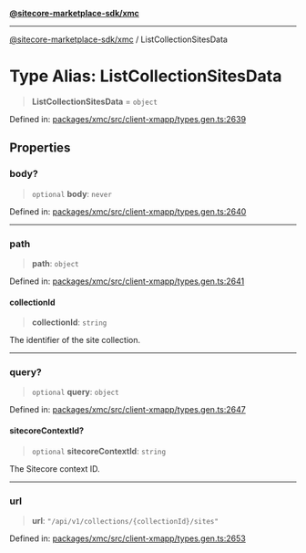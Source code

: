 [**@sitecore-marketplace-sdk/xmc**](../README.md)

***

[@sitecore-marketplace-sdk/xmc](../README.md) / ListCollectionSitesData

# Type Alias: ListCollectionSitesData

> **ListCollectionSitesData** = `object`

Defined in: [packages/xmc/src/client-xmapp/types.gen.ts:2639](https://github.com/Sitecore/sitecore-marketplace-sdk/blob/e87783cce9f115393973a45e109d17b99bf1df7e/packages/xmc/src/client-xmapp/types.gen.ts#L2639)

## Properties

### body?

> `optional` **body**: `never`

Defined in: [packages/xmc/src/client-xmapp/types.gen.ts:2640](https://github.com/Sitecore/sitecore-marketplace-sdk/blob/e87783cce9f115393973a45e109d17b99bf1df7e/packages/xmc/src/client-xmapp/types.gen.ts#L2640)

***

### path

> **path**: `object`

Defined in: [packages/xmc/src/client-xmapp/types.gen.ts:2641](https://github.com/Sitecore/sitecore-marketplace-sdk/blob/e87783cce9f115393973a45e109d17b99bf1df7e/packages/xmc/src/client-xmapp/types.gen.ts#L2641)

#### collectionId

> **collectionId**: `string`

The identifier of the site collection.

***

### query?

> `optional` **query**: `object`

Defined in: [packages/xmc/src/client-xmapp/types.gen.ts:2647](https://github.com/Sitecore/sitecore-marketplace-sdk/blob/e87783cce9f115393973a45e109d17b99bf1df7e/packages/xmc/src/client-xmapp/types.gen.ts#L2647)

#### sitecoreContextId?

> `optional` **sitecoreContextId**: `string`

The Sitecore context ID.

***

### url

> **url**: `"/api/v1/collections/{collectionId}/sites"`

Defined in: [packages/xmc/src/client-xmapp/types.gen.ts:2653](https://github.com/Sitecore/sitecore-marketplace-sdk/blob/e87783cce9f115393973a45e109d17b99bf1df7e/packages/xmc/src/client-xmapp/types.gen.ts#L2653)
